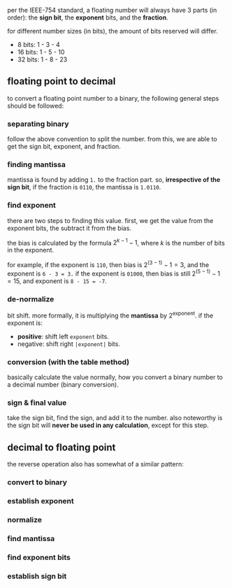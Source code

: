 per the IEEE-754 standard, a floating number will always have 3 parts (in order): the **sign bit**, the **exponent** bits, and the **fraction**.

for different number sizes (in bits), the amount of bits reserved will differ.
- 8 bits: 1 - 3 - 4
- 16 bits: 1 - 5 - 10
- 32 bits: 1 - 8 - 23

## floating point to decimal
to convert a floating point number to a binary, the following general steps should be followed:
### separating binary
follow the above convention to split the number. from this, we are able to get the sign bit, exponent, and fraction.
### finding mantissa
mantissa is found by adding `1.` to the fraction part. so, **irrespective of the sign bit**, if the fraction is `0110`, the mantissa is `1.0110`.
### find exponent
there are two steps to finding this value. first, we get the value from the exponent bits, the subtract it from the bias. 

the bias is calculated by the formula $2^{k - 1} - 1$, where $k$ is the number of bits in the exponent.

for example, if the exponent is `110`, then bias is $2^{(3 - 1)}-1=3$, and the exponent is `6 - 3 = 3.` if the exponent is `01000`, then bias is still $2^{(5 - 1)}-1=15$, and exponent is `8 - 15 = -7`.
### de-normalize
bit shift. more formally, it is multiplying the **mantissa** by $2^\text{exponent}$. if the exponent is:
- **positive**: shift left `exponent` bits.
- negative: shift right `|exponent|` bits.
### conversion (with the table method)
basically calculate the value normally, how you convert a binary number to a decimal number (binary conversion).
### sign & final value
take the sign bit, find the sign, and add it to the number. also noteworthy is the sign bit will **never be used in any calculation**, except for this step.

## decimal to floating point
the reverse operation also has somewhat of a similar pattern:
### convert to binary
### establish exponent
### normalize
### find mantissa
### find exponent bits
### establish sign bit

